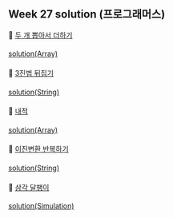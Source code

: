 ## Week 27 solution (프로그래머스)

👀 [두 개 뽑아서 더하기](https://programmers.co.kr/learn/courses/30/lessons/68644)
####
[solution(Array)](https://github.com/BBBOMi/Algorithms-New/blob/master/week27/P68644.java)
####

👀 [3진법 뒤집기](https://programmers.co.kr/learn/courses/30/lessons/68935)
####
[solution(String)](https://github.com/BBBOMi/Algorithms-New/blob/master/week27/P68935.java)
####

👀 [내적](https://programmers.co.kr/learn/courses/30/lessons/70128)
####
[solution(Array)](https://github.com/BBBOMi/Algorithms-New/blob/master/week27/P70128.java)
####

👀 [이진변환 반복하기](https://programmers.co.kr/learn/courses/30/lessons/70129)
####
[solution(String)](https://github.com/BBBOMi/Algorithms-New/blob/master/week27/P70129.java)
####

👀 [삼각 달팽이](https://programmers.co.kr/learn/courses/30/lessons/68645)
####
[solution(Simulation)](https://github.com/BBBOMi/Algorithms-New/blob/master/week27/P68645.java)
####

